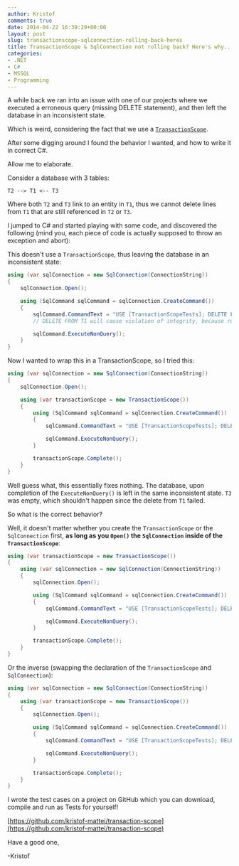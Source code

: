 ```yaml
---
author: Kristof
comments: true
date: 2014-04-22 16:39:29+00:00
layout: post
slug: transactionscope-sqlconnection-rolling-back-heres
title: TransactionScope & SqlConnection not rolling back? Here's why...
categories:
- .NET
- C#
- MSSQL
- Programming
---
```


A while back we ran into an issue with one of our projects where we executed a erroneous query (missing DELETE statement), and then left the database in an inconsistent state.

Which is weird, considering the fact that we use a [`TransactionScope`](http://msdn.microsoft.com/en-us/library/system.transactions.transactionscope.aspx).

After some digging around I found the behavior I wanted, and how to write it in correct C#.

Allow me to elaborate.

Consider a database with 3 tables:

```
T2 --> T1 <-- T3
```

Where both `T2` and `T3` link to an entity in `T1`, thus we cannot delete lines from `T1` that are still referenced in `T2` or `T3`.

I jumped to C# and started playing with some code, and discovered the following (mind you, each piece of code is actually supposed to throw an exception and abort):

This doesn't use a `TransactionScope`, thus leaving the database in an inconsistent state:

```csharp
using (var sqlConnection = new SqlConnection(ConnectionString))
{
    sqlConnection.Open();

    using (SqlCommand sqlCommand = sqlConnection.CreateCommand())
    {
        sqlCommand.CommandText = "USE [TransactionScopeTests]; DELETE FROM T3; DELETE FROM T1;"; 
        // DELETE FROM T1 will cause violation of integrity, because rows from T2 are still using rows from T1.

        sqlCommand.ExecuteNonQuery();
    } 
}
```

Now I wanted to wrap this in a TransactionScope, so I tried this:

```csharp
using (var sqlConnection = new SqlConnection(ConnectionString))
{
    sqlConnection.Open();

    using (var transactionScope = new TransactionScope())
    {
        using (SqlCommand sqlCommand = sqlConnection.CreateCommand())
        {
            sqlCommand.CommandText = "USE [TransactionScopeTests]; DELETE FROM T3; DELETE FROM T1;"; 

            sqlCommand.ExecuteNonQuery();
        }

        transactionScope.Complete();
    }
}
```

Well guess what, this essentially fixes nothing. The database, upon completion of the `ExecuteNonQuery()` is left in the same inconsistent state. `T3` was empty, which shouldn't happen since the delete from `T1` failed.

So what is the correct behavior?

Well, it doesn't matter whether you create the `TransactionScope` or the `SqlConnection` first, **as long as you `Open()` the `SqlConnection` inside of the `TransactionScope`**:

```csharp
using (var transactionScope = new TransactionScope())
{
    using (var sqlConnection = new SqlConnection(ConnectionString))
    {
        sqlConnection.Open();

        using (SqlCommand sqlCommand = sqlConnection.CreateCommand())
        {
            sqlCommand.CommandText = "USE [TransactionScopeTests]; DELETE FROM T3; DELETE FROM T1;"; 

            sqlCommand.ExecuteNonQuery();
        }

        transactionScope.Complete();
    }
}                                                                                                                           
```


Or the inverse (swapping the declaration of the `TransactionScope` and `SqlConnection`):

```csharp
using (var sqlConnection = new SqlConnection(ConnectionString))
{
    using (var transactionScope = new TransactionScope())
    {
        sqlConnection.Open();

        using (SqlCommand sqlCommand = sqlConnection.CreateCommand())
        {
            sqlCommand.CommandText = "USE [TransactionScopeTests]; DELETE FROM T3; DELETE FROM T1;"; 

            sqlCommand.ExecuteNonQuery();
        }

        transactionScope.Complete();
    }
}
```

I wrote the test cases on a project on GitHub which you can download, compile and run as Tests for yourself!

[https://github.com/kristof-mattei/transaction-scope](https://github.com/kristof-mattei/transaction-scope)

Have a good one,

-Kristof
